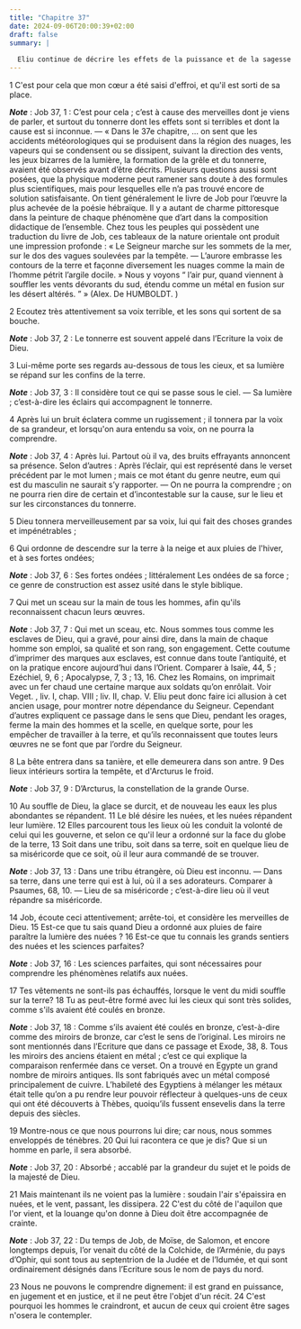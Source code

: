 ```yaml
---
title: "Chapitre 37"
date: 2024-09-06T20:00:39+02:00
draft: false
summary: |
  
  Eliu continue de décrire les effets de la puissance et de la sagesse de Dieu.
---
```



1 C'est pour cela que mon cœur a été saisi d'effroi, et qu'il est sorti de sa place.

***Note*** :  Job 37, 1 : C’est pour cela ; c’est à cause des merveilles dont je viens de parler, et surtout du tonnerre dont les effets sont si terribles et dont la cause est si inconnue. ― « Dans le 37e chapitre, … on sent que les accidents météorologiques qui se produisent dans la région des nuages, les vapeurs qui se condensent ou se dissipent, suivant la direction des vents, les jeux bizarres de la lumière, la formation de la grêle et du tonnerre, avaient été observés avant d’être décrits. Plusieurs questions aussi sont posées, que la physique moderne peut ramener sans doute à des formules plus scientifiques, mais pour lesquelles elle n’a pas trouvé encore de solution satisfaisante. On tient généralement le livre de Job pour l’œuvre la plus achevée de la poésie hébraïque. Il y a autant de charme pittoresque dans la peinture de chaque phénomène que d’art dans la composition didactique de l’ensemble. Chez tous les peuples qui possèdent une traduction du livre de Job, ces tableaux de la nature orientale ont produit
une impression profonde : « Le Seigneur marche sur les sommets de la mer, sur le dos des vagues soulevées par la tempête. ― L’aurore embrasse les contours de la terre et façonne diversement les nuages comme la main de l’homme pétrit l’argile docile. » Nous y voyons “ l’air pur, quand viennent à souffler les vents dévorants du sud, étendu comme un métal en fusion sur les désert altérés. ” » (Alex. De HUMBOLDT. )

2 Ecoutez très attentivement sa voix terrible, et les sons qui sortent de sa bouche.

***Note*** :  Job 37, 2 : Le tonnerre est souvent appelé dans l’Ecriture la voix de Dieu.

3 Lui-même porte ses regards au-dessous de tous les cieux, et sa lumière se répand sur les confins de la terre.

***Note*** :  Job 37, 3 : Il considère tout ce qui se passe sous le ciel. ― Sa lumière ; c’est-à-dire les éclairs qui accompagnent le tonnerre.

4 Après lui un bruit éclatera comme un rugissement ; il tonnera par la voix de sa grandeur, et lorsqu'on aura entendu sa voix, on ne pourra la comprendre.

***Note*** :  Job 37, 4 : Après lui. Partout où il va, des bruits effrayants annoncent sa présence. Selon d’autres : Après l’éclair, qui est représenté dans le verset précédent par le mot lumen ; mais ce mot étant du genre neutre, eum qui est du masculin ne saurait s’y rapporter. ― On ne pourra la comprendre ; on ne pourra rien dire de certain et d’incontestable sur la cause, sur le lieu et sur les circonstances du tonnerre.

5 Dieu tonnera merveilleusement par sa voix, lui qui fait des choses grandes et impénétrables ;


6 Qui ordonne de descendre sur la terre à la neige et aux pluies de l'hiver, et à ses fortes ondées;

***Note*** :  Job 37, 6 : Ses fortes ondées ; littéralement Les ondées de sa force ; ce genre de construction est assez usité dans le style biblique.

7 Qui met un sceau sur la main de tous les hommes, afin qu'ils reconnaissent chacun leurs œuvres.

***Note*** :  Job 37, 7 : Qui met un sceau, etc. Nous sommes tous comme les esclaves de Dieu, qui a gravé, pour ainsi dire, dans la main de chaque homme son emploi, sa qualité et son rang, son engagement. Cette coutume d’imprimer des marques aux esclaves, est connue dans toute l’antiquité, et on la pratique encore aujourd’hui dans l’Orient. Comparer à Isaïe, 44, 5 ; Ezéchiel, 9, 6 ; Apocalypse, 7, 3 ; 13, 16. Chez les Romains, on imprimait avec un fer chaud une certaine marque aux soldats qu’on enrôlait. Voir Veget. , liv. I, chap. VIII ; liv. II, chap. V. Eliu peut donc faire ici allusion à cet ancien usage, pour montrer notre dépendance du Seigneur. Cependant d’autres expliquent ce passage dans le sens que Dieu, pendant les orages, ferme la main des hommes et la scelle, en quelque sorte, pour les empêcher de travailler à la terre, et qu’ils reconnaissent que toutes leurs œuvres ne se font que par l’ordre du Seigneur.

8 La bête entrera dans sa tanière, et elle demeurera dans son antre. 9 Des lieux intérieurs sortira la tempête, et d'Arcturus le froid.

***Note*** :  Job 37, 9 : D’Arcturus, la constellation de la grande Ourse.

10 Au souffle de Dieu, la glace se durcit, et de nouveau les eaux les plus abondantes se répandent. 11 Le blé désire les nuées, et les nuées répandent leur lumière. 12 Elles parcourent tous les lieux où les conduit la volonté de celui qui les gouverne, et selon ce qu'il leur a ordonné sur la face du globe de la terre, 13 Soit dans une tribu, soit dans sa terre, soit en quelque lieu de sa miséricorde que ce soit, où il leur aura commandé de se trouver.

***Note*** :  Job 37, 13 : Dans une tribu étrangère, où Dieu est inconnu. ― Dans sa terre, dans une terre qui est à lui, où il a ses adorateurs. Comparer à Psaumes, 68, 10. ― Lieu de sa miséricorde ; c’est-à-dire lieu où il veut répandre sa miséricorde.


14 Job, écoute ceci attentivement; arrête-toi, et considère les merveilles de Dieu. 15 Est-ce que tu sais quand Dieu a ordonné aux pluies de faire paraître la lumière des nuées ? 16 Est-ce que tu connais les grands sentiers des nuées et les sciences parfaites?

***Note*** :  Job 37, 16 : Les sciences parfaites, qui sont nécessaires pour comprendre les phénomènes relatifs aux nuées.

17 Tes vêtements ne sont-ils pas échauffés, lorsque le vent du midi souffle sur la terre? 18 Tu as peut-être formé avec lui les cieux qui sont très solides, comme s'ils avaient été coulés en bronze.

***Note*** :  Job 37, 18 : Comme s’ils avaient été coulés en bronze, c’est-à-dire comme des miroirs de bronze, car c’est le sens de l’original. Les miroirs ne sont mentionnés dans l’Ecriture que dans ce passage et Exode, 38, 8. Tous les miroirs des anciens étaient en métal ; c’est ce qui explique la comparaison renfermée dans ce verset. On a trouvé en Egypte un grand nombre de miroirs antiques. Ils sont fabriqués avec un métal composé principalement de cuivre. L’habileté des Egyptiens à mélanger les métaux était telle qu’on a pu rendre leur pouvoir réflecteur à quelques-uns de ceux qui ont été découverts à Thèbes, quoiqu’ils fussent ensevelis dans la terre depuis des siècles.

19 Montre-nous ce que nous pourrons lui dire; car nous, nous sommes enveloppés de ténèbres. 20 Qui lui racontera ce que je dis? Que si un homme en parle, il sera absorbé.

***Note*** :  Job 37, 20 : Absorbé ; accablé par la grandeur du sujet et le poids de la majesté de Dieu.

21 Mais maintenant ils ne voient pas la lumière : soudain l'air s'épaissira en nuées, et le vent, passant, les dissipera. 22 C'est du côté de l'aquilon que l'or vient, et la louange qu'on donne à Dieu doit être accompagnée de crainte.

***Note*** :  Job 37, 22 : Du temps de Job, de Moïse, de Salomon, et encore longtemps depuis, l’or venait du côté de la Colchide, de l’Arménie, du pays d’Ophir, qui sont tous au septentrion de la Judée et de l’Idumée, et qui sont ordinairement désignés dans l’Ecriture sous le nom de pays du nord.

23 Nous ne pouvons le comprendre dignement: il est grand en puissance, en jugement et en justice, et il ne peut être l'objet d'un récit. 24 C'est pourquoi les hommes le craindront, et aucun de ceux qui croient être sages n'osera le contempler.

